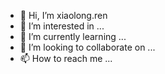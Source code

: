 - 👋 Hi, I’m xiaolong.ren
- 👀 I’m interested in ...
- 🌱 I’m currently learning ...
- 💞️ I’m looking to collaborate on ...
- 📫 How to reach me ...


<!---
rxlatsh/rxlatsh is a ✨ special ✨ repository because its `README.md` (this file) appears on your GitHub profile.
You can click the Preview link to take a look at your changes.
--->
